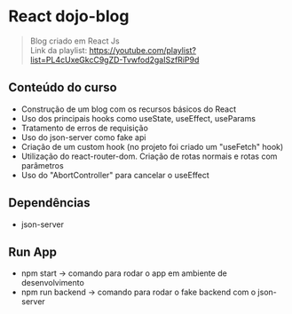# React dojo-blog

> Blog criado em React Js </br>
> Link da playlist: https://youtube.com/playlist?list=PL4cUxeGkcC9gZD-Tvwfod2gaISzfRiP9d

## Conteúdo do curso
- Construção de um blog com os recursos básicos do React
- Uso dos principais hooks como useState, useEffect, useParams
- Tratamento de erros de requisição
- Uso do json-server como fake api
- Criação de um custom hook (no projeto foi criado um "useFetch" hook)
- Utilização do react-router-dom. Criação de rotas normais e rotas com parâmetros
- Uso do "AbortController" para cancelar o useEffect

## Dependências
- json-server

## Run App
- npm start -> comando para rodar o app em ambiente de desenvolvimento
- npm run backend -> comando para rodar o fake backend com o json-server